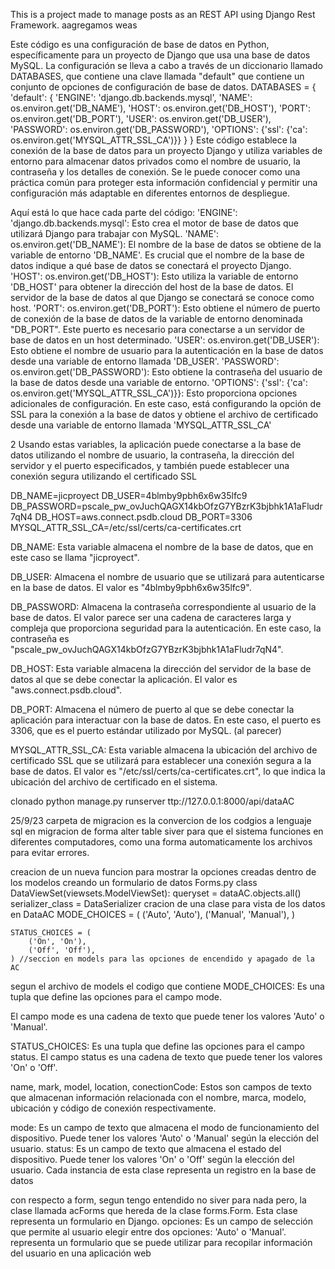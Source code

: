 This is a project made to manage posts as an REST API using Django Rest Framework.
aagregamos weas


Este código es una configuración de base de datos en Python, específicamente para un proyecto de Django que usa una base de datos MySQL. La configuración se lleva a cabo a través de un diccionario llamado DATABASES, que contiene una clave llamada "default" que contiene un conjunto de opciones de configuración de base de datos.
DATABASES = {
  'default': {
    'ENGINE': 'django.db.backends.mysql',
    'NAME': os.environ.get('DB_NAME'),
    'HOST': os.environ.get('DB_HOST'),
    'PORT': os.environ.get('DB_PORT'),
    'USER': os.environ.get('DB_USER'),
    'PASSWORD': os.environ.get('DB_PASSWORD'),
    'OPTIONS': {'ssl': {'ca': os.environ.get('MYSQL_ATTR_SSL_CA')}}
  }
}
Este código establece la conexión de la base de datos para un proyecto Django y utiliza variables de entorno para almacenar datos privados como el nombre de usuario, la contraseña y los detalles de conexión. Se le puede conocer como una práctica común para proteger esta información confidencial y permitir una configuración más adaptable en diferentes entornos de despliegue.

Aquí está lo que hace cada parte del código:
'ENGINE': 'django.db.backends.mysql': Esto crea el motor de base de datos que utilizará Django para trabajar con MySQL. 
'NAME': os.environ.get('DB_NAME'): El nombre de la base de datos se obtiene de la variable de entorno 'DB_NAME'. Es crucial que el nombre de la base de datos indique a qué base de datos se conectará el proyecto Django.
'HOST': os.environ.get('DB_HOST'): Esto utiliza la variable de entorno 'DB_HOST' para obtener la dirección del host de la base de datos. El servidor de la base de datos al que Django se conectará se conoce como host.
'PORT': os.environ.get('DB_PORT'): Esto obtiene el número de puerto de conexión de la base de datos de la variable de entorno denominada "DB_PORT". Este puerto es necesario para conectarse a un servidor de base de datos en un host determinado.
'USER': os.environ.get('DB_USER'): Esto obtiene el nombre de usuario para la autenticación en la base de datos desde una variable de entorno llamada 'DB_USER'.
'PASSWORD': os.environ.get('DB_PASSWORD'): Esto obtiene la contraseña del usuario de la base de datos desde una variable de entorno.
'OPTIONS': {'ssl': {'ca': os.environ.get('MYSQL_ATTR_SSL_CA')}}: Esto proporciona opciones adicionales de configuración. En este caso, está configurando la opción de SSL para la conexión a la base de datos y obtiene el archivo de certificado desde una variable de entorno llamada 'MYSQL_ATTR_SSL_CA'


2
 Usando estas variables, la aplicación puede conectarse a la base de datos utilizando el nombre de usuario, la contraseña, la dirección del servidor y el puerto especificados, y también puede establecer una conexión segura utilizando el certificado SSL 

DB_NAME=jicproyect
DB_USER=4blmby9pbh6x6w35lfc9
DB_PASSWORD=pscale_pw_ovJuchQAGX14kbOfzG7YBzrK3bjbhk1A1aFludr7qN4
DB_HOST=aws.connect.psdb.cloud
DB_PORT=3306
MYSQL_ATTR_SSL_CA=/etc/ssl/certs/ca-certificates.crt

DB_NAME: Esta variable almacena el nombre de la base de datos, que en este caso se llama "jicproyect".

DB_USER: Almacena el nombre de usuario que se utilizará para autenticarse en la base de datos. El valor es "4blmby9pbh6x6w35lfc9".

DB_PASSWORD: Almacena la contraseña correspondiente al usuario de la base de datos. El valor parece ser una cadena de caracteres larga y compleja que proporciona seguridad para la autenticación. En este caso, la contraseña es "pscale_pw_ovJuchQAGX14kbOfzG7YBzrK3bjbhk1A1aFludr7qN4".

DB_HOST: Esta variable almacena la dirección del servidor de la base de datos al que se debe conectar la aplicación. El valor es "aws.connect.psdb.cloud".

DB_PORT: Almacena el número de puerto al que se debe conectar la aplicación para interactuar con la base de datos. En este caso, el puerto es 3306, que es el puerto estándar utilizado por MySQL. (al parecer)

MYSQL_ATTR_SSL_CA: Esta variable almacena la ubicación del archivo de certificado SSL que se utilizará para establecer una conexión segura a la base de datos. El valor es "/etc/ssl/certs/ca-certificates.crt", lo que indica la ubicación del archivo de certificado en el sistema.


clonado 
  python manage.py runserver
  ttp://127.0.0.1:8000/api/dataAC

25/9/23
carpeta de migracion
      es la convercion de los codgios a lenguaje sql en migracion de forma alter table siver para que el sistema funciones en diferentes computadores, como una forma automaticamente los archivos para evitar errores.

  creacion de un nueva funcion para mostrar la opciones creadas dentro de los modelos creando un formulario de datos Forms.py
    class DataViewSet(viewsets.ModelViewSet):
    queryset = dataAC.objects.all()
    serializer_class = DataSerializer  cracion de una clase para vista de los datos en DataAC
      MODE_CHOICES = (
        ('Auto', 'Auto'),
        ('Manual', 'Manual'),
    )

    STATUS_CHOICES = (
        ('On', 'On'),
        ('Off', 'Off'),
    ) //seccion en models para las opciones de encendido y apagado de la AC

segun el archivo de models
el codigo que contiene 
MODE_CHOICES: Es una tupla que define las opciones para el campo mode. 

El campo mode es una cadena de texto que puede tener los valores 'Auto' o 'Manual'.

STATUS_CHOICES: Es una tupla que define las opciones para el campo status. 
El campo status es una cadena de texto que puede tener los valores 'On' o 'Off'.

name, mark, model, location, conectionCode: Estos son campos de texto que almacenan información relacionada con el nombre, marca, modelo, ubicación y código de conexión respectivamente.

mode: Es un campo de texto que almacena el modo de funcionamiento del dispositivo. Puede tener los valores 'Auto' o 'Manual' según la elección del usuario.
status: Es un campo de texto que almacena el estado del dispositivo. Puede tener los valores 'On' o 'Off' según la elección del usuario.
 Cada instancia de esta clase representa un registro en la base de datos


 con respecto a form, segun tengo entendido no siver para nada pero, la clase llamada acForms que hereda de la clase forms.Form. Esta clase representa un formulario en Django.
 opciones: Es un campo de selección que permite al usuario elegir entre dos opciones: 'Auto' o 'Manual'.
 representa un formulario que se puede utilizar para recopilar información del usuario en una aplicación web
